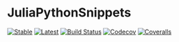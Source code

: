 # JuliaPythonSnippets

[![Stable](https://img.shields.io/badge/docs-stable-blue.svg)](https://tkf.github.io/JuliaPythonSnippets.jl/stable)
[![Latest](https://img.shields.io/badge/docs-latest-blue.svg)](https://tkf.github.io/JuliaPythonSnippets.jl/latest)
[![Build Status](https://travis-ci.com/tkf/JuliaPythonSnippets.jl.svg?branch=master)](https://travis-ci.com/tkf/JuliaPythonSnippets.jl)
[![Codecov](https://codecov.io/gh/tkf/JuliaPythonSnippets.jl/branch/master/graph/badge.svg)](https://codecov.io/gh/tkf/JuliaPythonSnippets.jl)
[![Coveralls](https://coveralls.io/repos/github/tkf/JuliaPythonSnippets.jl/badge.svg?branch=master)](https://coveralls.io/github/tkf/JuliaPythonSnippets.jl?branch=master)
